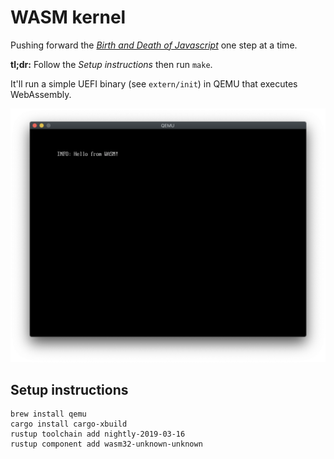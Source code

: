 # WASM kernel

Pushing forward the [_Birth and Death of Javascript_](https://www.destroyallsoftware.com/talks/the-birth-and-death-of-javascript) one step at a time.

**tl;dr:** Follow the _Setup instructions_ then run `make`. 

It'll run a simple UEFI binary (see `extern/init`) in QEMU that executes WebAssembly.

![Screenshot](doc/images/screenshot.png)

## Setup instructions

```
brew install qemu
cargo install cargo-xbuild
rustup toolchain add nightly-2019-03-16
rustup component add wasm32-unknown-unknown
```
